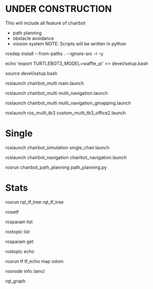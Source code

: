 # UNDER CONSTRUCTION

This will include all feature of chairbot
- path planning
- obstacle avoidance
- vission system
NOTE: Scripts will be written in python

rosdep install --from-paths . --ignore-src -r -y

echo 'export TURTLEBOT3_MODEL=waffle_pi' >> devel/setup.bash

source devel/setup.bash

roslaunch chairbot_multi main.launch

roslaunch chairbot_multi multi_navigation.launch

roslaunch chairbot_multi multi_navigation_gmapping.launch

roslaunch ros_multi_tb3 custom_multi_tb3_office2.launch



# Single
roslaunch chairbot_simulation single_chair.launch

roslaunch chairbot_navigation chairbot_navigation.launch

rosrun chairbot_path_planning path_planning.py


# Stats
rosrun rqt_tf_tree rqt_tf_tree

roswtf

rosparam list

rostopic list

rosparam get 

rostopic echo

rosrun tf tf_echo map odom

rosnode info /amcl

rqt_graph

